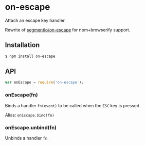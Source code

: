 # on-escape

Attach an escape key handler.

Rewrite of [segmentio/on-escape](https://github.com/segmentio/on-escape) for
npm+browserify support.

## Installation

``` bash
$ npm install on-escape
```

## API

``` javascript
var onEscape = require('on-escape');
```

### onEscape(fn)

Binds a handler `fn(event)` to be called when the `ESC` key is pressed.

Alias: `onEscape.bind(fn)`

### onEscape.unbind(fn)

Unbinds a handler `fn`.